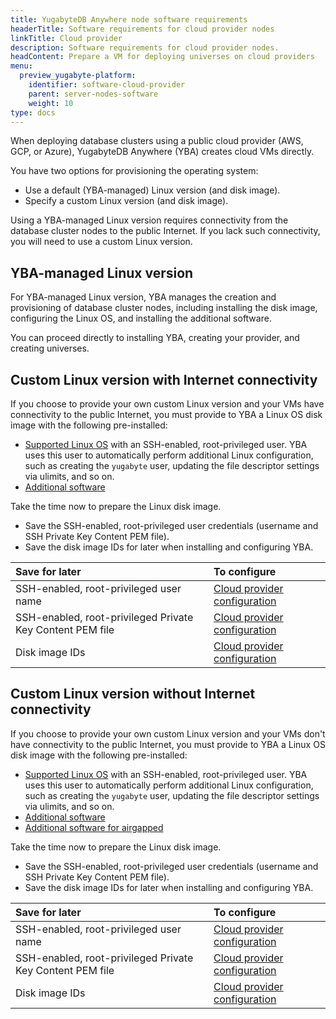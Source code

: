 ```yaml
---
title: YugabyteDB Anywhere node software requirements
headerTitle: Software requirements for cloud provider nodes
linkTitle: Cloud provider
description: Software requirements for cloud provider nodes.
headContent: Prepare a VM for deploying universes on cloud providers
menu:
  preview_yugabyte-platform:
    identifier: software-cloud-provider
    parent: server-nodes-software
    weight: 10
type: docs
---
```


When deploying database clusters using a public cloud provider (AWS, GCP, or Azure), YugabyteDB Anywhere (YBA) creates cloud VMs directly.

You have two options for provisioning the operating system:

- Use a default (YBA-managed) Linux version (and disk image).
- Specify a custom Linux version (and disk image).

Using a YBA-managed Linux version requires connectivity from the database cluster nodes to the public Internet. If you lack such connectivity, you will need to use a custom Linux version.

## YBA-managed Linux version

For YBA-managed Linux version, YBA manages the creation and provisioning of database cluster nodes, including installing the disk image, configuring the Linux OS, and installing the additional software.

You can proceed directly to installing YBA, creating your provider, and creating universes.

## Custom Linux version with Internet connectivity

If you choose to provide your own custom Linux version and your VMs have connectivity to the public Internet, you must provide to YBA a Linux OS disk image with the following pre-installed:

- [Supported Linux OS](../#linux-os) with an SSH-enabled, root-privileged user. YBA uses this user to automatically perform additional Linux configuration, such as creating the `yugabyte` user, updating the file descriptor settings via ulimits, and so on.
- [Additional software](../#additional-software)

Take the time now to prepare the Linux disk image.

- Save the SSH-enabled, root-privileged user credentials (username and SSH Private Key Content PEM file).
- Save the disk image IDs for later when installing and configuring YBA.

| Save for later | To configure |
| :--- | :--- |
| SSH-enabled, root-privileged user name | [Cloud provider configuration](../../../configure-yugabyte-platform/aws/) |
| SSH-enabled, root-privileged Private Key Content PEM file | [Cloud provider configuration](../../../configure-yugabyte-platform/aws/) |
| Disk image IDs | [Cloud provider configuration](../../../configure-yugabyte-platform/aws/) |

## Custom Linux version without Internet connectivity

If you choose to provide your own custom Linux version and your VMs don't have connectivity to the public Internet, you must provide to YBA a Linux OS disk image with the following pre-installed:

- [Supported Linux OS](../#linux-os) with an SSH-enabled, root-privileged user. YBA uses this user to automatically perform additional Linux configuration, such as creating the `yugabyte` user, updating the file descriptor settings via ulimits, and so on.
- [Additional software](../#additional-software)
- [Additional software for airgapped](../#additional-software-for-airgapped-deployment)

Take the time now to prepare the Linux disk image.

- Save the SSH-enabled, root-privileged user credentials (username and SSH Private Key Content PEM file).
- Save the disk image IDs for later when installing and configuring YBA.

| Save for later | To configure |
| :--- | :--- |
| SSH-enabled, root-privileged user name | [Cloud provider configuration](../../../configure-yugabyte-platform/aws/) |
| SSH-enabled, root-privileged Private Key Content PEM file | [Cloud provider configuration](../../../configure-yugabyte-platform/aws/) |
| Disk image IDs | [Cloud provider configuration](../../../configure-yugabyte-platform/aws/) |
